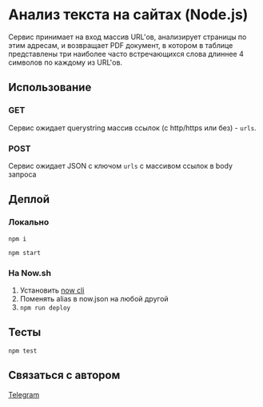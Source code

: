 # Анализ текста на сайтах (Node.js)

Сервис принимает на вход массив URL'ов, анализирует страницы по этим адресам, и возвращает PDF документ, в котором в таблице представлены три наиболее часто встречающихся слова длиннее 4 символов по каждому из URL'ов.

## Использование

### GET

Сервис ожидает querystring массив ссылок (с http/https или без) - `urls`.

### POST

Сервис ожидает JSON с ключом `urls` с массивом ссылок в body запроса

## Деплой

### Локально

```
npm i
```
```
npm start
```

### На Now.sh

1. Установить [now cli](https://github.com/zeit/now-cli)
2. Поменять alias в now.json на любой другой
2. `npm run deploy`

## Тесты

```
npm test
```

## Связаться с автором

[Telegram](https://t.me/aveDenis)
